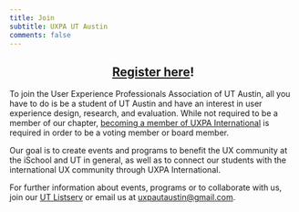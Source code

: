 ```yaml
---
title: Join
subtitle: UXPA UT Austin
comments: false
---
```


<h2 align="center"><a href="https://goo.gl/forms/7rIxjT0an8jyi2DG2">Register here</a>!</h2>

To join the User Experience Professionals Association of UT Austin, all you have to do is be a student of UT Austin and have an interest in user experience design, research, and evaluation. While not required to be a member of our chapter, [becoming a member of UXPA International](https://uxpa.org/membership/student-member) is required in order to be a voting member or board member.

Our goal is to create events and programs to benefit the UX community at the iSchool and UT in general, as well as to connect our students with the international UX community through UXPA International.

For further information about events, programs or to collaborate with us, join our [UT Listserv](https://utlists.utexas.edu/sympa/suboptions/uxpa) or email us at [uxpautaustin@gmail.com](mailto:uxpautaustin@gmail.com).
